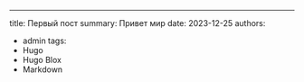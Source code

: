---
title: Первый пост
summary: Привет мир
date: 2023-12-25
authors:
  - admin
tags:
  - Hugo
  - Hugo Blox
  - Markdown
